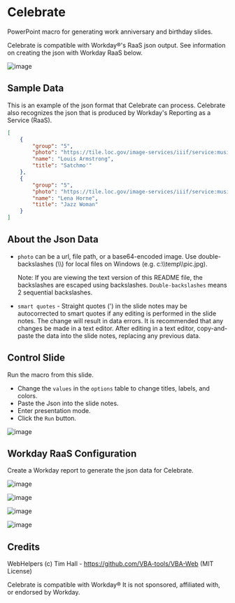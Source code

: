 # Celebrate
PowerPoint macro for generating work anniversary and birthday slides.

Celebrate is compatible with Workday®'s RaaS json output. See information on creating the json with Workday RaaS below.

![image](https://user-images.githubusercontent.com/413552/122630517-309abe80-d079-11eb-8882-364dc13029ee.png)

## Sample Data

This is an example of the json format that Celebrate can process.  Celebrate also recognizes the json that is produced by Workday's Reporting as a Service (RaaS).

```json
[
	{
		"group": "5",
		"photo": "https://tile.loc.gov/image-services/iiif/service:music:musgottlieb:musgottlieb-00151:ver01:0001/full/pct:25.0/0/default.jpg",
		"name": "Louis Armstrong",
		"title": "Satchmo'"
	},
	{
		"group": "5",
		"photo": "https://tile.loc.gov/image-services/iiif/service:music:musgottlieb:musgottlieb-04291:ver01:0001/full/pct:25.0/0/default.jpg",
		"name": "Lena Horne",
		"title": "Jazz Woman"
	}
]
```

## About the Json Data
* `photo` can be a url, file path, or a base64-encoded image.  Use double-backslashes (\\\\) for local files on Windows (e.g. c:\\\\temp\\\\pic.jpg).  
  
  Note: If you are viewing the text version of this README file, the backslashes are escaped using backslashes. `Double-backslashes` means 2 sequential backslashes.
  
* `smart quotes` - Straight quotes (') in the slide notes may be autocorrected to smart quotes if any editing is performed in the slide notes. The change will result in data errors. It is recommended that any changes be made in a text editor. After editing in a text editor, copy-and-paste the data into the slide notes, replacing any previous data. 

## Control Slide
Run the macro from this slide.
* Change the `values` in the `options` table to change titles, labels, and colors.
* Paste the Json into the slide notes.
* Enter presentation mode.
* Click the `Run` button.

![image](https://user-images.githubusercontent.com/413552/122631716-68f2ca80-d082-11eb-907f-4b5611056eed.png)


## Workday RaaS Configuration

Create a Workday report to generate the json data for Celebrate.

![image](https://user-images.githubusercontent.com/413552/122632795-e7069f80-d089-11eb-86a7-005757839e99.png)

![image](https://user-images.githubusercontent.com/413552/122632897-7ca22f00-d08a-11eb-9413-b15471d13140.png)

![image](https://user-images.githubusercontent.com/413552/122632963-cf7be680-d08a-11eb-88ca-0be1db14e83d.png)

![image](https://user-images.githubusercontent.com/413552/122633079-80828100-d08b-11eb-923a-753a884192db.png)


## Credits
WebHelpers
(c) Tim Hall - https://github.com/VBA-tools/VBA-Web (MIT License)

Celebrate is compatible with Workday®
It is not sponsored, affiliated with, or endorsed by Workday.

